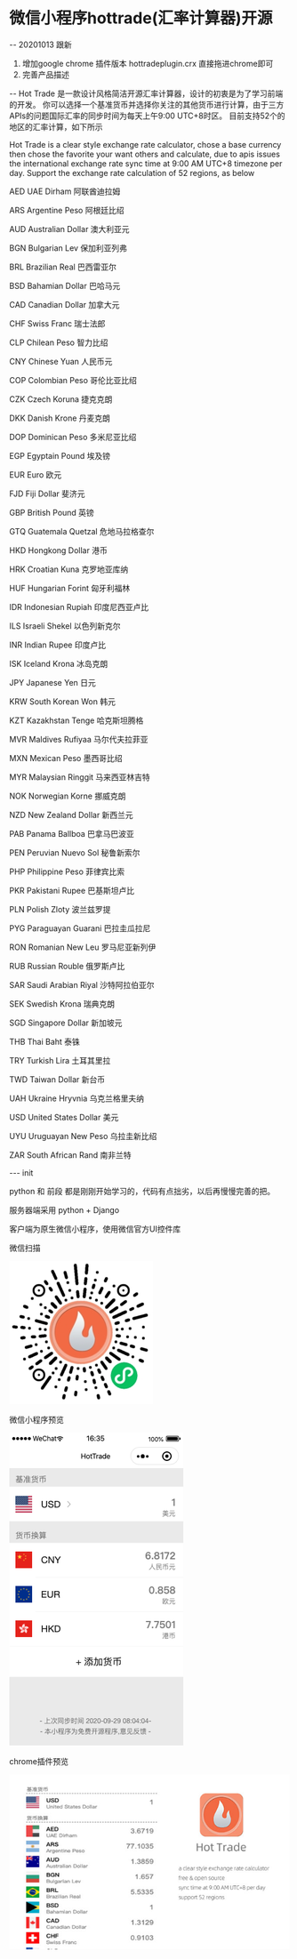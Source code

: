 # 微信小程序hottrade(汇率计算器)开源

-- 20201013 跟新
1. 增加google chrome 插件版本 hottradeplugin.crx 直接拖进chrome即可
2. 完善产品描述

--
Hot Trade 是一款设计风格简洁开源汇率计算器，设计的初衷是为了学习前端的开发。
你可以选择一个基准货币并选择你关注的其他货币进行计算，由于三方APIs的问题国际汇率的同步时间为每天上午9:00 UTC+8时区。
目前支持52个的地区的汇率计算，如下所示

Hot Trade is a clear style exchange rate calculator, chose a base currency then chose the favorite your want others and calculate, due to apis issues the international exchange rate sync time at 9:00 AM UTC+8 timezone per day.
Support the exchange rate calculation of 52 regions, as below

AED	UAE Dirham	阿联酋迪拉姆

ARS	Argentine Peso	阿根廷比绍

AUD	Australian Dollar	澳大利亚元

BGN	Bulgarian Lev	保加利亚列弗

BRL	Brazilian Real	巴西雷亚尔

BSD	Bahamian Dollar	巴哈马元

CAD	Canadian Dollar	加拿大元

CHF	Swiss Franc	瑞士法郎

CLP	Chilean Peso	智力比绍

CNY	Chinese Yuan	人民币元

COP	Colombian Peso	哥伦比亚比绍

CZK	Czech Koruna	捷克克朗

DKK	Danish Krone	丹麦克朗

DOP	Dominican Peso	多米尼亚比绍

EGP	Egyptain Pound	埃及镑

EUR	Euro	欧元

FJD	Fiji Dollar	斐济元

GBP	British Pound	英镑

GTQ	Guatemala Quetzal	危地马拉格查尔

HKD	Hongkong Dollar	港币

HRK	Croatian Kuna	克罗地亚库纳

HUF	Hungarian Forint	匈牙利福林

IDR	Indonesian Rupiah	印度尼西亚卢比

ILS	Israeli Shekel	以色列新克尔

INR	Indian Rupee	印度卢比

ISK	Iceland Krona	冰岛克朗

JPY	Japanese Yen	日元

KRW	South Korean Won	韩元

KZT	Kazakhstan Tenge	哈克斯坦腾格

MVR	Maldives Rufiyaa	马尔代夫拉菲亚

MXN	Mexican Peso	墨西哥比绍

MYR	Malaysian Ringgit	马来西亚林吉特

NOK	Norwegian Korne	挪威克朗

NZD	New Zealand Dollar	新西兰元

PAB	Panama Ballboa	巴拿马巴波亚

PEN	Peruvian Nuevo Sol	秘鲁新索尔

PHP	Philippine Peso	菲律宾比索

PKR	Pakistani Rupee	巴基斯坦卢比

PLN	Polish Zloty	波兰兹罗提

PYG	Paraguayan Guarani	巴拉圭瓜拉尼

RON	Romanian New Leu	罗马尼亚新列伊

RUB	Russian Rouble	俄罗斯卢比

SAR	Saudi Arabian Riyal	沙特阿拉伯亚尔

SEK	Swedish Krona	瑞典克朗

SGD	Singapore Dollar	新加坡元

THB	Thai Baht	泰铢

TRY	Turkish Lira	土耳其里拉

TWD	Taiwan Dollar	新台币

UAH	Ukraine Hryvnia	乌克兰格里夫纳

USD	United States Dollar	美元

UYU	Uruguayan New Peso	乌拉圭新比绍

ZAR	South African Rand	南非兰特

--- init

python 和 前段 都是刚刚开始学习的，代码有点拙劣，以后再慢慢完善的把。

服务器端采用 python + Django

客户端为原生微信小程序，使用微信官方UI控件库

微信扫描

![qrcde](qrcode.jpg)

微信小程序预览

![preview](preview.png)

chrome插件预览

![chrome](chrome.jpg)

